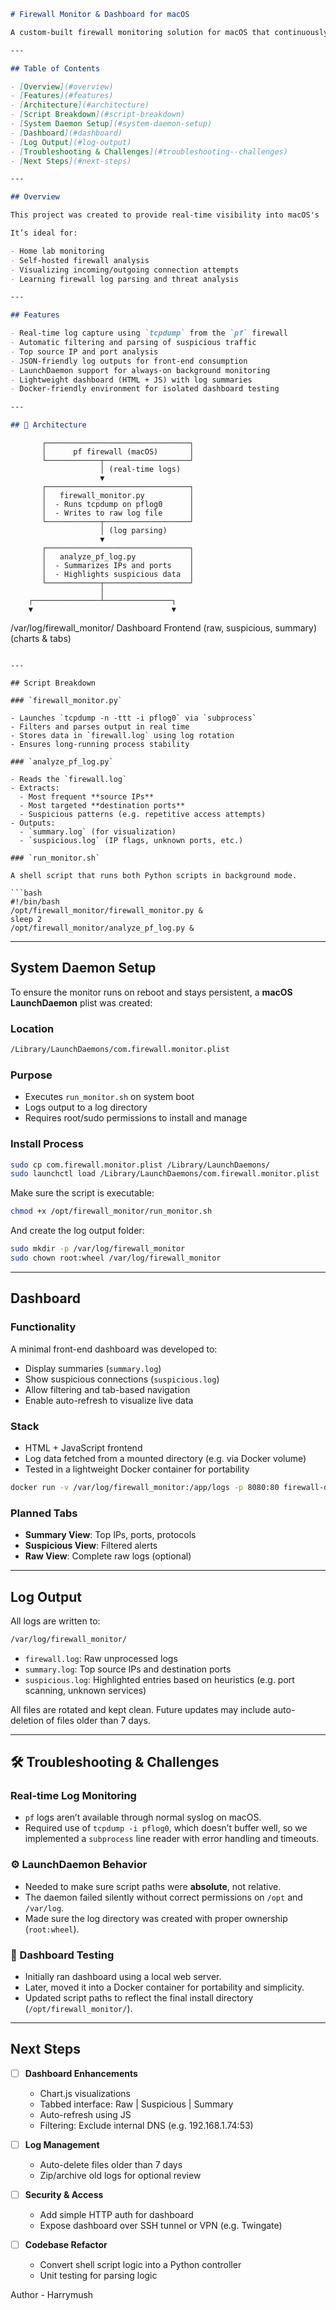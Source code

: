 ```markdown
# Firewall Monitor & Dashboard for macOS

A custom-built firewall monitoring solution for macOS that continuously captures, analyzes, and visualizes `pf` (Packet Filter) logs. Designed to run as a background daemon and power a real-time dashboard with actionable insights into incoming and outgoing network traffic.

---

## Table of Contents

- [Overview](#overview)
- [Features](#features)
- [Architecture](#architecture)
- [Script Breakdown](#script-breakdown)
- [System Daemon Setup](#system-daemon-setup)
- [Dashboard](#dashboard)
- [Log Output](#log-output)
- [Troubleshooting & Challenges](#troubleshooting--challenges)
- [Next Steps](#next-steps)

---

## Overview

This project was created to provide real-time visibility into macOS's `pf` firewall activity, using a lightweight Python-based backend and a simple web dashboard frontend. The system is designed to be modular, extensible, and robust — surviving reboots and running independently without user interaction.

It’s ideal for:

- Home lab monitoring
- Self-hosted firewall analysis
- Visualizing incoming/outgoing connection attempts
- Learning firewall log parsing and threat analysis

---

## Features

- Real-time log capture using `tcpdump` from the `pf` firewall
- Automatic filtering and parsing of suspicious traffic
- Top source IP and port analysis
- JSON-friendly log outputs for front-end consumption
- LaunchDaemon support for always-on background monitoring
- Lightweight dashboard (HTML + JS) with log summaries
- Docker-friendly environment for isolated dashboard testing

---

## 🧱 Architecture

```
           ┌────────────────────────────────┐
           │      pf firewall (macOS)       │
           └────────────┬───────────────────┘
                        │ (real-time logs)
                        ▼
           ┌────────────────────────────────┐
           │   firewall_monitor.py          │
           │  - Runs tcpdump on pflog0      │
           │  - Writes to raw log file      │
           └────────────┬───────────────────┘
                        │ (log parsing)
                        ▼
           ┌────────────────────────────────┐
           │   analyze_pf_log.py            │
           │  - Summarizes IPs and ports    │
           │  - Highlights suspicious data  │
           └────────────┬───────────────────┘
                        │
        ┌───────────────┴───────────────┐
        ▼                               ▼
 /var/log/firewall_monitor/      Dashboard Frontend
 (raw, suspicious, summary)         (charts & tabs)
```

---

## Script Breakdown

### `firewall_monitor.py`

- Launches `tcpdump -n -ttt -i pflog0` via `subprocess`
- Filters and parses output in real time
- Stores data in `firewall.log` using log rotation
- Ensures long-running process stability

### `analyze_pf_log.py`

- Reads the `firewall.log`
- Extracts:
  - Most frequent **source IPs**
  - Most targeted **destination ports**
  - Suspicious patterns (e.g. repetitive access attempts)
- Outputs:
  - `summary.log` (for visualization)
  - `suspicious.log` (IP flags, unknown ports, etc.)

### `run_monitor.sh`

A shell script that runs both Python scripts in background mode.

```bash
#!/bin/bash
/opt/firewall_monitor/firewall_monitor.py &
sleep 2
/opt/firewall_monitor/analyze_pf_log.py &
```

---

## System Daemon Setup

To ensure the monitor runs on reboot and stays persistent, a **macOS LaunchDaemon** plist was created:

### Location

```bash
/Library/LaunchDaemons/com.firewall.monitor.plist
```

### Purpose

- Executes `run_monitor.sh` on system boot
- Logs output to a log directory
- Requires root/sudo permissions to install and manage

### Install Process

```bash
sudo cp com.firewall.monitor.plist /Library/LaunchDaemons/
sudo launchctl load /Library/LaunchDaemons/com.firewall.monitor.plist
```

Make sure the script is executable:

```bash
chmod +x /opt/firewall_monitor/run_monitor.sh
```

And create the log output folder:

```bash
sudo mkdir -p /var/log/firewall_monitor
sudo chown root:wheel /var/log/firewall_monitor
```

---

## Dashboard

### Functionality

A minimal front-end dashboard was developed to:

- Display summaries (`summary.log`)
- Show suspicious connections (`suspicious.log`)
- Allow filtering and tab-based navigation
- Enable auto-refresh to visualize live data

### Stack

- HTML + JavaScript frontend
- Log data fetched from a mounted directory (e.g. via Docker volume)
- Tested in a lightweight Docker container for portability

```bash
docker run -v /var/log/firewall_monitor:/app/logs -p 8080:80 firewall-dashboard
```

### Planned Tabs

- **Summary View**: Top IPs, ports, protocols
- **Suspicious View**: Filtered alerts
- **Raw View**: Complete raw logs (optional)

---

## Log Output

All logs are written to:

```bash
/var/log/firewall_monitor/
```

- `firewall.log`: Raw unprocessed logs
- `summary.log`: Top source IPs and destination ports
- `suspicious.log`: Highlighted entries based on heuristics (e.g. port scanning, unknown services)

All files are rotated and kept clean. Future updates may include auto-deletion of files older than 7 days.

---

## 🛠 Troubleshooting & Challenges

### Real-time Log Monitoring

- `pf` logs aren’t available through normal syslog on macOS.
- Required use of `tcpdump -i pflog0`, which doesn’t buffer well, so we implemented a `subprocess` line reader with error handling and timeouts.

### ⚙️ LaunchDaemon Behavior

- Needed to make sure script paths were **absolute**, not relative.
- The daemon failed silently without correct permissions on `/opt` and `/var/log`.
- Made sure the log directory was created with proper ownership (`root:wheel`).

### 🧪 Dashboard Testing

- Initially ran dashboard using a local web server.
- Later, moved it into a Docker container for portability and simplicity.
- Updated script paths to reflect the final install directory (`/opt/firewall_monitor/`).

---

## Next Steps

- [ ] **Dashboard Enhancements**
  - Chart.js visualizations
  - Tabbed interface: Raw | Suspicious | Summary
  - Auto-refresh using JS
  - Filtering: Exclude internal DNS (e.g. 192.168.1.74:53)

- [ ] **Log Management**
  - Auto-delete files older than 7 days
  - Zip/archive old logs for optional review

- [ ] **Security & Access**
  - Add simple HTTP auth for dashboard
  - Expose dashboard over SSH tunnel or VPN (e.g. Twingate)

- [ ] **Codebase Refactor**
  - Convert shell script logic into a Python controller
  - Unit testing for parsing logic

Author - Harrymush
